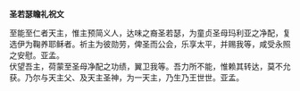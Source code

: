 **圣若瑟瞻礼祝文**

至能至仁者天主，惟主预简义人，达味之裔圣若瑟，为童贞圣母玛利亚之净配，复选伊为鞠养耶稣者。祈主为彼勋劳，俾圣而公会，乐享太平，并赐我等，咸受永照之安慰。亚孟。  
伏望吾主，荷蒙至圣母净配之功绩，翼卫我等。吾力所不能，惟赖其转达，莫不允获。乃尔与天主父、及天主圣神，为一天主，乃生乃王世世。亚孟。